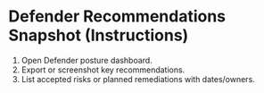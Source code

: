 # Defender Recommendations Snapshot (Instructions)

1. Open Defender posture dashboard.
2. Export or screenshot key recommendations.
3. List accepted risks or planned remediations with dates/owners.

